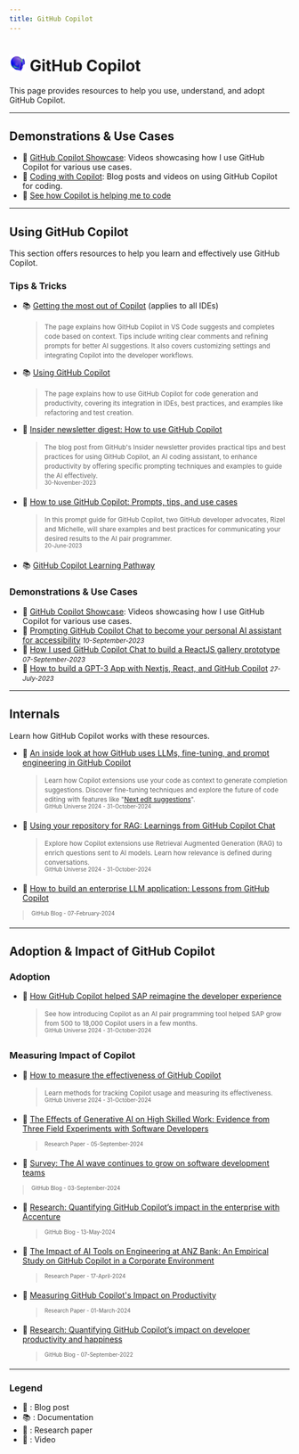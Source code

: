 ```yaml
---
title: GitHub Copilot
---
```

# <img src="/images/copilot-profile.png" alt="GitHub Copilot Profile" width="30" height="30" /> GitHub Copilot 




This page provides resources to help you use, understand, and adopt GitHub Copilot.

---

## Demonstrations & Use Cases

- 🎥 [GitHub Copilot Showcase](/showcase): Videos showcasing how I use GitHub Copilot for various use cases.
- 📝 [Coding with Copilot](/blog/tags/coding-with-copilot): Blog posts and videos on using GitHub Copilot for coding.
- 🎥 [See how Copilot is helping me to code](https://www.youtube.com/playlist?list=PL2AONzGTULQLO2Y-oUSJmesgwwOlA2l_e)

---

## Using GitHub Copilot

This section offers resources to help you learn and effectively use GitHub Copilot.

### Tips & Tricks

- 📚 [Getting the most out of Copilot](https://code.visualstudio.com/docs/editor/github-copilot#_getting-the-most-out-of-copilot) (applies to all IDEs)
  > <small>The page explains how GitHub Copilot in VS Code suggests and completes code based on context. Tips include writing clear comments and refining prompts for better AI suggestions. It also covers customizing settings and integrating Copilot into the developer workflows.</small>
- 📚 [Using GitHub Copilot](https://docs.github.com/en/enterprise-cloud@latest/copilot/using-github-copilot)
  > <small>The page explains how to use GitHub Copilot for code generation and productivity, covering its integration in IDEs, best practices, and examples like refactoring and test creation.</small>
- 📝 [Insider newsletter digest: How to use GitHub Copilot](https://github.blog/2023-11-30-from-the-pages-of-our-insider-newsletter-how-to-use-github-copilot/) 
  > <small>The blog post from GitHub's Insider newsletter provides practical tips and best practices for using GitHub Copilot, an AI coding assistant, to enhance productivity by offering specific prompting techniques and examples to guide the AI effectively.<br/><sup>30-November-2023</sup></small>
- 📝 [How to use GitHub Copilot: Prompts, tips, and use cases](https://github.blog/2023-06-20-how-to-write-better-prompts-for-github-copilot/) 
  > <small>In this prompt guide for GitHub Copilot, two GitHub developer advocates, Rizel and Michelle, will share examples and best practices for communicating your desired results to the AI pair programmer.<br/><sup>20-June-2023</sup></small>
- 📚 [GitHub Copilot Learning Pathway](https://resources.github.com/learn/pathways/copilot/essentials/essentials-of-github-copilot/)

### Demonstrations & Use Cases
- 🎥 [GitHub Copilot Showcase](/showcase): Videos showcasing how I use GitHub Copilot for various use cases.
- 📝 [Prompting GitHub Copilot Chat to become your personal AI assistant for accessibility](https://github.blog/2023-10-09-prompting-github-copilot-chat-to-become-your-personal-ai-assistant-for-accessibility/) <small><i>10-September-2023</i></small>
- 📝 [How I used GitHub Copilot Chat to build a ReactJS gallery prototype](https://github.blog/2023-09-27-how-i-used-github-copilot-chat-to-build-a-reactjs-gallery-prototype/) <small><i>07-September-2023</i></small>
- 📝 [How to build a GPT-3 App with Nextjs, React, and GitHub Copilot](https://github.blog/2023-07-25-how-to-build-a-gpt-3-app-with-nextjs-react-and-github-copilot/) <small><i>27-July-2023</i></small>


---

## Internals

Learn how GitHub Copilot works with these resources.

- 🎥 [An inside look at how GitHub uses LLMs, fine-tuning, and prompt engineering in GitHub Copilot](https://www.youtube.com/watch?v=IUjXuTrJuPw)  
  > <small>Learn how Copilot extensions use your code as context to generate completion suggestions. Discover fine-tuning techniques and explore the future of code editing with features like "<a href="https://githubnext.com/projects/copilot-next-edit-suggestions/" target="_blank">Next edit suggestions</a>".  
  <sup>GitHub Universe 2024 - 31-October-2024</sup></small>
- 🎥 [Using your repository for RAG: Learnings from GitHub Copilot Chat](https://www.youtube.com/watch?v=MqBBEgpYh0Y)  
  > <small>Explore how Copilot extensions use Retrieval Augmented Generation (RAG) to enrich questions sent to AI models. Learn how relevance is defined during conversations.  
  <sup>GitHub Universe 2024 - 31-October-2024</sup></small>
- 📝 [How to build an enterprise LLM application: Lessons from GitHub Copilot](https://github.blog/ai-and-ml/github-copilot/how-to-build-an-enterprise-llm-application-lessons-from-github-copilot/)
> <small>  <sup>GitHub Blog - 07-February-2024</sup></small>


---

## Adoption & Impact of GitHub Copilot

### Adoption

- 🎥 [How GitHub Copilot helped SAP reimagine the developer experience](https://www.youtube.com/watch?v=wGmCYMiIoUc)  
  > <small>See how introducing Copilot as an AI pair programming tool helped SAP grow from 500 to 18,000 Copilot users in a few months.  
  <sup>GitHub Universe 2024 - 31-October-2024</sup></small>

### Measuring Impact of Copilot

- 🎥 [How to measure the effectiveness of GitHub Copilot](https://www.youtube.com/watch?v=QKkhS-yUF_g)  
  > <small>Learn methods for tracking Copilot usage and measuring its effectiveness.  
  <sup>GitHub Universe 2024 - 31-October-2024</sup></small>
- 📓 [The Effects of Generative AI on High Skilled Work: Evidence from Three Field Experiments with Software Developers](https://papers.ssrn.com/sol3/papers.cfm?abstract_id=4945566)  
  > <small><sup>Research Paper - 05-September-2024</sup></small>
- 📝 [Survey: The AI wave continues to grow on software development teams](https://github.blog/news-insights/research/survey-ai-wave-grows/)
 > <small><sup>GitHub Blog - 03-September-2024</sup></small>
- 📝 [Research: Quantifying GitHub Copilot’s impact in the enterprise with Accenture](https://github.blog/news-insights/research/research-quantifying-github-copilots-impact-in-the-enterprise-with-accenture/)
  > <small><sup>GitHub Blog - 13-May-2024</sup></small>
- 📓 [The Impact of AI Tools on Engineering at ANZ Bank: An Empirical Study on GitHub Copilot in a Corporate Environment](https://arxiv.org/abs/2402.05636)  
  > <small><sup>Research Paper - 17-April-2024</sup></small>
- 📓 [Measuring GitHub Copilot's Impact on Productivity](https://dl.acm.org/doi/10.1145/3633453)  
  > <small><sup>Research Paper - 01-March-2024</sup></small>
- 📝 [Research: Quantifying GitHub Copilot’s impact on developer productivity and happiness](https://github.blog/2022-09-07-research-quantifying-github-copilots-impact-on-developer-productivity-and-happiness/)  
  > <small><sup>GitHub Blog - 07-September-2022</sup></small>



---

### Legend
- 📝 : Blog post  
- 📚 : Documentation  
- 📓 : Research paper  
- 🎥 : Video  
